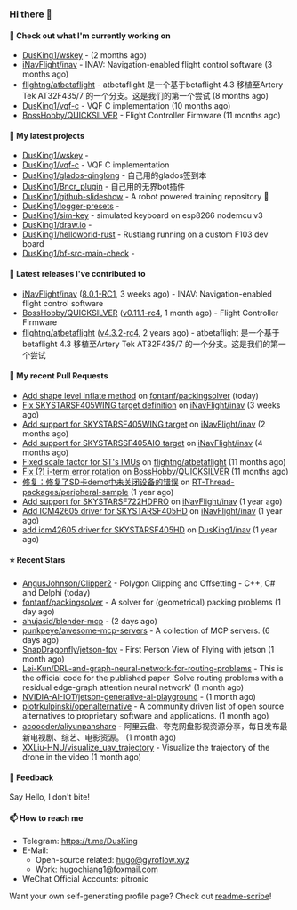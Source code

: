 ### Hi there 👋

#### 👷 Check out what I'm currently working on

- [DusKing1/wskey](https://github.com/DusKing1/wskey) -  (2 months ago)
- [iNavFlight/inav](https://github.com/iNavFlight/inav) - INAV: Navigation-enabled flight control software (3 months ago)
- [flightng/atbetaflight](https://github.com/flightng/atbetaflight) - atbetaflight 是一个基于betaflight 4.3  移植至Artery Tek AT32F435/7 的一个分支。这是我们的第一个尝试 (8 months ago)
- [DusKing1/vqf-c](https://github.com/DusKing1/vqf-c) - VQF C implementation (10 months ago)
- [BossHobby/QUICKSILVER](https://github.com/BossHobby/QUICKSILVER) - Flight Controller Firmware (11 months ago)

#### 🌱 My latest projects

- [DusKing1/wskey](https://github.com/DusKing1/wskey) - 
- [DusKing1/vqf-c](https://github.com/DusKing1/vqf-c) - VQF C implementation
- [DusKing1/glados-qinglong](https://github.com/DusKing1/glados-qinglong) - 自己用的glados签到本
- [DusKing1/Bncr_plugin](https://github.com/DusKing1/Bncr_plugin) - 自己用的无界bot插件
- [DusKing1/github-slideshow](https://github.com/DusKing1/github-slideshow) - A robot powered training repository :robot:
- [DusKing1/logger-presets](https://github.com/DusKing1/logger-presets) - 
- [DusKing1/sim-key](https://github.com/DusKing1/sim-key) - simulated keyboard on esp8266 nodemcu v3
- [DusKing1/draw.io](https://github.com/DusKing1/draw.io) - 
- [DusKing1/helloworld-rust](https://github.com/DusKing1/helloworld-rust) - Rustlang running on a custom F103 dev board
- [DusKing1/bf-src-main-check](https://github.com/DusKing1/bf-src-main-check) - 

#### 🔭 Latest releases I've contributed to

- [iNavFlight/inav](https://github.com/iNavFlight/inav) ([8.0.1-RC1](https://github.com/iNavFlight/inav/releases/tag/8.0.1-RC1), 3 weeks ago) - INAV: Navigation-enabled flight control software
- [BossHobby/QUICKSILVER](https://github.com/BossHobby/QUICKSILVER) ([v0.11.1-rc4](https://github.com/BossHobby/QUICKSILVER/releases/tag/v0.11.1-rc4), 1 month ago) - Flight Controller Firmware
- [flightng/atbetaflight](https://github.com/flightng/atbetaflight) ([v4.3.2-rc4](https://github.com/flightng/atbetaflight/releases/tag/v4.3.2-rc4), 2 years ago) - atbetaflight 是一个基于betaflight 4.3  移植至Artery Tek AT32F435/7 的一个分支。这是我们的第一个尝试

#### 🔨 My recent Pull Requests

- [Add shape level inflate method](https://github.com/fontanf/packingsolver/pull/169) on [fontanf/packingsolver](https://github.com/fontanf/packingsolver) (today)
- [Fix SKYSTARSF405WING target definition](https://github.com/iNavFlight/inav/pull/10718) on [iNavFlight/inav](https://github.com/iNavFlight/inav) (3 weeks ago)
- [Add support for SKYSTARSF405WING target](https://github.com/iNavFlight/inav/pull/10561) on [iNavFlight/inav](https://github.com/iNavFlight/inav) (2 months ago)
- [Add support for SKYSTARSSF405AIO target](https://github.com/iNavFlight/inav/pull/10469) on [iNavFlight/inav](https://github.com/iNavFlight/inav) (4 months ago)
- [Fixed scale factor for ST&#39;s IMUs](https://github.com/flightng/atbetaflight/pull/63) on [flightng/atbetaflight](https://github.com/flightng/atbetaflight) (11 months ago)
- [Fix (?) i-term error rotation](https://github.com/BossHobby/QUICKSILVER/pull/115) on [BossHobby/QUICKSILVER](https://github.com/BossHobby/QUICKSILVER) (11 months ago)
- [修复：修复了SD卡demo中未关闭设备的错误](https://github.com/RT-Thread-packages/peripheral-sample/pull/32) on [RT-Thread-packages/peripheral-sample](https://github.com/RT-Thread-packages/peripheral-sample) (1 year ago)
- [Add support for SKYSTARSF722HDPRO](https://github.com/iNavFlight/inav/pull/9630) on [iNavFlight/inav](https://github.com/iNavFlight/inav) (1 year ago)
- [Add ICM42605 driver for SKYSTARSF405HD](https://github.com/iNavFlight/inav/pull/9370) on [iNavFlight/inav](https://github.com/iNavFlight/inav) (1 year ago)
- [add icm42605 driver for SKYSTARSF405HD](https://github.com/DusKing1/inav/pull/83) on [DusKing1/inav](https://github.com/DusKing1/inav) (1 year ago)

#### ⭐ Recent Stars

- [AngusJohnson/Clipper2](https://github.com/AngusJohnson/Clipper2) - Polygon Clipping and Offsetting - C&#43;&#43;, C# and Delphi (today)
- [fontanf/packingsolver](https://github.com/fontanf/packingsolver) - A solver for (geometrical) packing problems (1 day ago)
- [ahujasid/blender-mcp](https://github.com/ahujasid/blender-mcp) -  (2 days ago)
- [punkpeye/awesome-mcp-servers](https://github.com/punkpeye/awesome-mcp-servers) - A collection of MCP servers. (6 days ago)
- [SnapDragonfly/jetson-fpv](https://github.com/SnapDragonfly/jetson-fpv) - First Person View of Flying with jetson (1 month ago)
- [Lei-Kun/DRL-and-graph-neural-network-for-routing-problems](https://github.com/Lei-Kun/DRL-and-graph-neural-network-for-routing-problems) - This is the official code for the published paper &#39;Solve routing problems with a residual edge-graph attention neural network&#39; (1 month ago)
- [NVIDIA-AI-IOT/jetson-generative-ai-playground](https://github.com/NVIDIA-AI-IOT/jetson-generative-ai-playground) -  (1 month ago)
- [piotrkulpinski/openalternative](https://github.com/piotrkulpinski/openalternative) - A community driven list of open source alternatives to proprietary software and applications. (1 month ago)
- [acoooder/aliyunpanshare](https://github.com/acoooder/aliyunpanshare) - 阿里云盘、夸克网盘影视资源分享，每日发布最新电视剧、综艺、电影资源。 (1 month ago)
- [XXLiu-HNU/visualize_uav_trajectory](https://github.com/XXLiu-HNU/visualize_uav_trajectory) - Visualize the trajectory of the drone in the video (1 month ago)

#### 💬 Feedback

Say Hello, I don't bite!

#### 📫 How to reach me

- Telegram: https://t.me/DusKing
- E-Mail:
  - Open-source related: hugo@gyroflow.xyz
  - Work: hugochiang1@foxmail.com
- WeChat Official Accounts: pitronic

Want your own self-generating profile page? Check out [readme-scribe](https://github.com/muesli/readme-scribe)!

